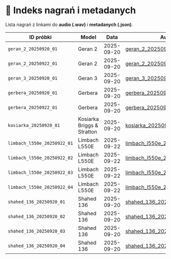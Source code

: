 # 📑 Indeks nagrań i metadanych

Lista nagrań z linkami do **audio (.wav)** i **metadanych (.json)**.

| ID próbki | Model | Data | Audio | Rozmiar | Metadane |
|---|---|---|---|---:|---|
| `geran_2_20250920_01` | Geran 2 | 2025-09-20 | [geran_2_20250920_01.wav](../samples/geran_2_20250920_01.wav) | 1.2 M | [geran_2_20250920_01.json](geran_2_20250920_01.json) |
| `geran_2_20250922_01` | Geran 2 | 2025-09-20 | [geran_2_20250922_01.wav](../samples/geran_2_20250922_01.wav) | 2 B | [geran_2_20250922_01.json](geran_2_20250922_01.json) |
| `geran_3_20250920_01` | Geran 3 | 2025-09-20 | [geran_3_20250920_01.wav](../samples/geran_3_20250920_01.wav) | 1.0 M | [geran_3_20250920_01.json](geran_3_20250920_01.json) |
| `gerbera_20250920_01` | Gerbera | 2025-09-20 | [gerbera_20250920_01.wav](../samples/gerbera_20250920_01.wav) | 5.4 M | [gerbera_20250920_01.json](gerbera_20250920_01.json) |
| `gerbera_20250922_01` | Gerbera | 2025-09-20 | [gerbera_20250922_01.wav](../samples/gerbera_20250922_01.wav) | 610.9 K | [gerbera_20250922_01.json](gerbera_20250922_01.json) |
| `kosiarka_20250920_01` | Kosiarka Briggs & Stratton | 2025-09-20 | [kosiarka_20250920_01.wav](../samples/kosiarka_20250920_01.wav) | 2.2 M | [kosiarka_20250920_01.json](kosiarka_20250920_01.json) |
| `limbach_l550e_20250922_01` | Limbach L550E | 2025-09-22 | [limbach_l550e_20250922_01.wav](../samples/limbach_l550e_20250922_01.wav) | 24.7 M | [limbach_l550e_20250922_01.json](limbach_l550e_20250922_01.json) |
| `limbach_l550e_20250922_02` | Limbach L550E | 2025-09-22 | [limbach_l550e_20250922_02.wav](../samples/limbach_l550e_20250922_02.wav) | 24.8 M | [limbach_l550e_20250922_02.json](limbach_l550e_20250922_02.json) |
| `limbach_l550e_20250922_03` | Limbach L550E | 2025-09-22 | [limbach_l550e_20250922_03.wav](../samples/limbach_l550e_20250922_03.wav) | 24.3 M | [limbach_l550e_20250922_03.json](limbach_l550e_20250922_03.json) |
| `limbach_l550e_20250922_04` | Limbach L550E | 2025-09-22 | [limbach_l550e_20250922_04.wav](../samples/limbach_l550e_20250922_04.wav) | 4.2 M | [limbach_l550e_20250922_04.json](limbach_l550e_20250922_04.json) |
| `shahed_136_20250920_01` | Shahed 136 | 2025-09-20 | [shahed_136_20250920_01.wav](../samples/shahed_136_20250920_01.wav) | 1.4 M | [shahed_136_20250920_01.json](shahed_136_20250920_01.json) |
| `shahed_136_20250920_02` | Shahed 136 | 2025-09-20 | [shahed_136_20250920_02.wav](../samples/shahed_136_20250920_02.wav) | 2.5 M | [shahed_136_20250920_02.json](shahed_136_20250920_02.json) |
| `shahed_136_20250920_03` | Shahed 136 | 2025-09-20 | [shahed_136_20250920_03.wav](../samples/shahed_136_20250920_03.wav) | 2.5 M | [shahed_136_20250920_03.json](shahed_136_20250920_03.json) |
| `shahed_136_20250920_04` | Shahed 136 | 2025-09-20 | [shahed_136_20250920_04.wav](../samples/shahed_136_20250920_04.wav) | 3.3 M | [shahed_136_20250920_04.json](shahed_136_20250920_04.json) |
